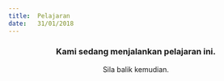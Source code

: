 ```yaml
---
title:  Pelajaran
date:   31/01/2018
---
```


### <center>Kami sedang menjalankan pelajaran ini.</center>
<center>Sila balik kemudian.</center>